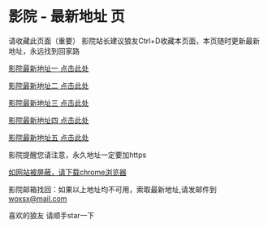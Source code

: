 # 影院 - 最新地址 页

请收藏此页面（重要）
影院站长建议狼友Ctrl+D收藏本页面，本页随时更新最新地址，永远找到回家路

[影院最新地址一 点击此处](https://5dveu.top/) 

[影院最新地址二 点击此处](https://5cpwv.top/) 

[影院最新地址三 点击此处](https://5bqyp.top/) 

[影院最新地址四 点击此处](https://5cpwv.top/) 

[影院最新地址五 点击此处](https://5dveu.top/) 

影院提醒您请注意，永久地址一定要加https

[如网站被屏蔽，请下载chrome浏览器](https://8xe23.com/chrome_93.0.4577.82.apk) 

影院邮箱找回：如果以上地址均不可用，索取最新地址,请发邮件到 woxsx@mail.com

喜欢的狼友 请顺手star一下
